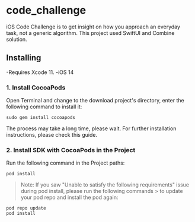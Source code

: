 # code_challenge
iOS Code Challenge is to get insight on how you approach an everyday task, not a generic algorithm. This project used SwiftUI and Combine solution.

## Installing

-Requires Xcode 11.
-iOS 14

### 1. Install CocoaPods

Open Terminal and change to the download project's directory, enter the following command to install it:
```
sudo gem install cocoapods
```
The process may take a long time, please wait. For further installation instructions, please check this guide.

### 2. Install SDK with CocoaPods in the Project

Run the following command in the Project paths:
```
pod install
```

> Note: If you saw "Unable to satisfy the following requirements" issue during pod install, please run the following commands > to update your pod repo and install the pod again:
```
pod repo update
pod install
```

